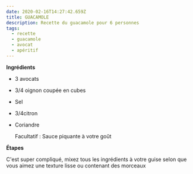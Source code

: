 ```yaml
---
date: 2020-02-16T14:27:42.659Z
title: GUACAMOLE
description: Recette du guacamole pour 6 personnes
tags:
  - recette
  - guacamole
  - avocat
  - apéritif
---
```

**Ingrédients**

* 3 avocats
* 3/4 oignon coupée en cubes 
* Sel
* 3/4citron
* Coriandre

  Facultatif : Sauce piquante à votre goût

**Étapes**

C'est super compliqué, mixez tous les ingrédients à votre guise selon que vous aimez une texture lisse ou contenant des morceaux
